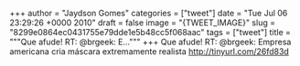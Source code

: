 
+++
author = "Jaydson Gomes"
categories = ["tweet"]
date = "Tue Jul 06 23:29:26 +0000 2010"
draft = false
image = "{TWEET_IMAGE}"
slug = "8299e0864ec0431755e79dde1e5b48cc5f068aac"
tags = ["tweet"]
title = """Que afude! RT: @brgeek: E..."""
+++
Que afude! RT: @brgeek: Empresa americana cria máscara extremamente realista http://tinyurl.com/26fd83d
